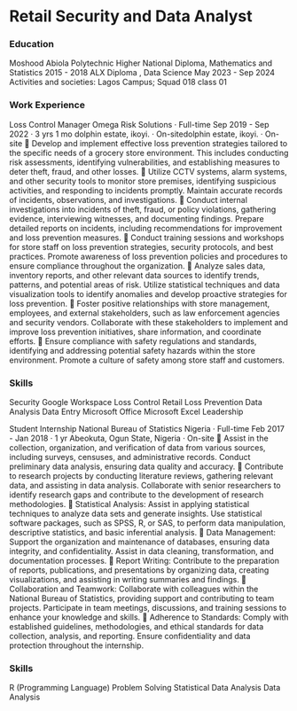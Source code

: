 # Retail Security and Data Analyst

### Education 
Moshood Abiola Polytechnic 
Higher National Diploma, Mathematics and Statistics
2015 - 2018
ALX
Diploma , Data Science
May 2023 - Sep 2024
Activities and societies: Lagos Campus; Squad 018 class 01

### Work Experience
Loss Control Manager
Omega Risk Solutions · Full-time
Sep 2019 - Sep 2022 · 3 yrs 1 mo
dolphin estate, ikoyi. · On-sitedolphin estate, ikoyi. · On-site
 Develop and implement effective loss prevention strategies tailored to the specific needs of a grocery store environment. This includes conducting risk assessments, identifying vulnerabilities, and establishing measures to deter theft, fraud, and other losses.
 Utilize CCTV systems, alarm systems, and other security tools to monitor store premises, identifying suspicious activities, and responding to incidents promptly. Maintain accurate records of incidents, observations, and investigations.
 Conduct internal investigations into incidents of theft, fraud, or policy violations, gathering evidence, interviewing witnesses, and documenting findings. Prepare detailed reports on incidents, including recommendations for improvement and loss prevention measures.
 Conduct training sessions and workshops for store staff on loss prevention strategies, security protocols, and best practices. Promote awareness of loss prevention policies and procedures to ensure compliance throughout the organization.
 Analyze sales data, inventory reports, and other relevant data sources to identify trends, patterns, and potential areas of risk. Utilize statistical techniques and data visualization tools to identify anomalies and develop proactive strategies for loss prevention.
 Foster positive relationships with store management, employees, and external stakeholders, such as law enforcement agencies and security vendors. Collaborate with these stakeholders to implement and improve loss prevention initiatives, share information, and coordinate efforts.
 Ensure compliance with safety regulations and standards, identifying and addressing potential safety hazards within the store environment. Promote a culture of safety among store staff and customers.

### Skills 
Security
Google Workspace
Loss Control
Retail Loss Prevention
Data Analysis
Data Entry
Microsoft Office
Microsoft Excel
Leadership

Student Internship
National Bureau of Statistics Nigeria · Full-time
Feb 2017 - Jan 2018 · 1 yr
Abeokuta, Ogun State, Nigeria · On-site
 Assist in the collection, organization, and verification of data from various sources, including surveys, censuses, and administrative records. Conduct preliminary data analysis, ensuring data quality and accuracy.
 Contribute to research projects by conducting literature reviews, gathering relevant data, and assisting in data analysis. Collaborate with senior researchers to identify research gaps and contribute to the development of research methodologies.
 Statistical Analysis: Assist in applying statistical techniques to analyze data sets and generate insights. Use statistical software packages, such as SPSS, R, or SAS, to perform data manipulation, descriptive statistics, and basic inferential analysis.
 Data Management: Support the organization and maintenance of databases, ensuring data integrity, and confidentiality. Assist in data cleaning, transformation, and documentation processes.
 Report Writing: Contribute to the preparation of reports, publications, and presentations by organizing data, creating visualizations, and assisting in writing summaries and findings.
 Collaboration and Teamwork: Collaborate with colleagues within the National Bureau of Statistics, providing support and contributing to team projects. Participate in team meetings, discussions, and training sessions to enhance your knowledge and skills.
 Adherence to Standards: Comply with established guidelines, methodologies, and ethical standards for data collection, analysis, and reporting. Ensure confidentiality and data protection throughout the internship.

### Skills 
R (Programming Language)
Problem Solving
Statistical Data Analysis
Data Analysis
